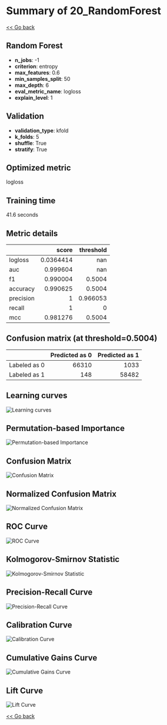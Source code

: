 # Summary of 20_RandomForest

[<< Go back](../README.md)


## Random Forest
- **n_jobs**: -1
- **criterion**: entropy
- **max_features**: 0.6
- **min_samples_split**: 50
- **max_depth**: 6
- **eval_metric_name**: logloss
- **explain_level**: 1

## Validation
 - **validation_type**: kfold
 - **k_folds**: 5
 - **shuffle**: True
 - **stratify**: True

## Optimized metric
logloss

## Training time

41.6 seconds

## Metric details
|           |     score |   threshold |
|:----------|----------:|------------:|
| logloss   | 0.0364414 |  nan        |
| auc       | 0.999604  |  nan        |
| f1        | 0.990004  |    0.5004   |
| accuracy  | 0.990625  |    0.5004   |
| precision | 1         |    0.966053 |
| recall    | 1         |    0        |
| mcc       | 0.981276  |    0.5004   |


## Confusion matrix (at threshold=0.5004)
|              |   Predicted as 0 |   Predicted as 1 |
|:-------------|-----------------:|-----------------:|
| Labeled as 0 |            66310 |             1033 |
| Labeled as 1 |              148 |            58482 |

## Learning curves
![Learning curves](learning_curves.png)

## Permutation-based Importance
![Permutation-based Importance](permutation_importance.png)
## Confusion Matrix

![Confusion Matrix](confusion_matrix.png)


## Normalized Confusion Matrix

![Normalized Confusion Matrix](confusion_matrix_normalized.png)


## ROC Curve

![ROC Curve](roc_curve.png)


## Kolmogorov-Smirnov Statistic

![Kolmogorov-Smirnov Statistic](ks_statistic.png)


## Precision-Recall Curve

![Precision-Recall Curve](precision_recall_curve.png)


## Calibration Curve

![Calibration Curve](calibration_curve_curve.png)


## Cumulative Gains Curve

![Cumulative Gains Curve](cumulative_gains_curve.png)


## Lift Curve

![Lift Curve](lift_curve.png)



[<< Go back](../README.md)

